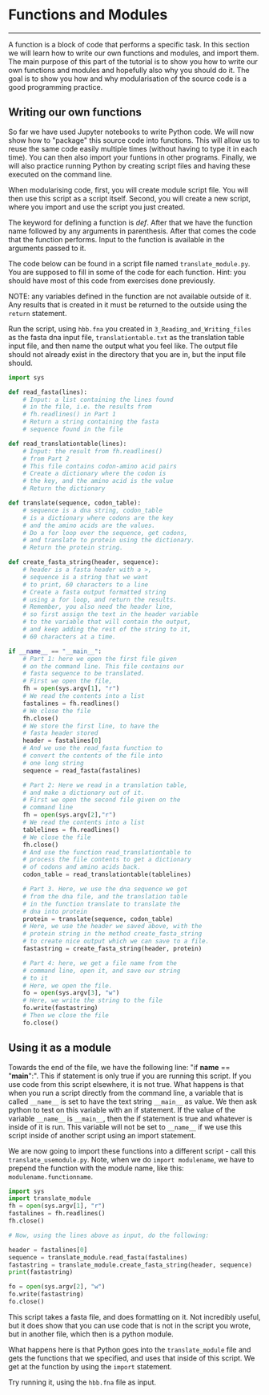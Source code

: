 # Functions and Modules
-----------------------

A function is a block of code that performs a specific task. In this section we
will learn how to write our own functions and modules, and import them. The main purpose of this part of the tutorial is to show you how to write our own functions and modules and hopefully also why you should do it. The goal is to show you how and why modularisation of the source code is a good programming practice.

## Writing our own functions

So far we have used Jupyter notebooks to write Python code. We will now show how to "package" this source code into functions. This will allow us to reuse the same code easily multiple times (without having to type it in each time). You can then also import your funtions in other programs. Finally, we will also practice running Python by creating script files and having these executed on the command line.

When modularising code, first, you will create module script file. You will then use this script as a script itself. Second, you will create a new script, where you import and use the script you just created.

The keyword for defining a function is *def*. After that we have the function name followed by any arguments in parenthesis. After that comes the code that the function performs. Input to the function is available in the arguments passed to it.

The code below can be found in a script file named `translate_module.py`. You are supposed to fill in some of the code for each function. Hint: you should have most of this code from exercises done previously.

NOTE: any variables defined in the function are not available outside of it. Any results that is created in it must be returned to the outside using the `return` statement.

Run the script, using `hbb.fna` you created in `3_Reading_and_Writing_files` as the fasta dna input file, `translationtable.txt` as the translation table input file, and then name the output what you feel like. The output file should not already exist in the directory that you are in, but the input file should.


```Python
import sys

def read_fasta(lines):
    # Input: a list containing the lines found
    # in the file, i.e. the results from
    # fh.readlines() in Part 1
    # Return a string containing the fasta
    # sequence found in the file

def read_translationtable(lines):
    # Input: the result from fh.readlines()
    # from Part 2
    # This file contains codon-amino acid pairs
    # Create a dictionary where the codon is
    # the key, and the amino acid is the value
    # Return the dictionary

def translate(sequence, codon_table):
    # sequence is a dna string, codon_table
    # is a dictionary where codons are the key
    # and the amino acids are the values.
    # Do a for loop over the sequence, get codons,
    # and translate to protein using the dictionary.
    # Return the protein string.

def create_fasta_string(header, sequence):
    # header is a fasta header with a >,
    # sequence is a string that we want
    # to print, 60 characters to a line
    # Create a fasta output formatted string
    # using a for loop, and return the results.
    # Remember, you also need the header line,
    # so first assign the text in the header variable
    # to the variable that will contain the output,
    # and keep adding the rest of the string to it,
    # 60 characters at a time.

if __name__ == "__main__":
    # Part 1: here we open the first file given
    # on the command line. This file contains our
    # fasta sequence to be translated.
    # First we open the file,
    fh = open(sys.argv[1], "r")
    # We read the contents into a list
    fastalines = fh.readlines()
    # We close the file
    fh.close()
    # We store the first line, to have the
    # fasta header stored
    header = fastalines[0]
    # And we use the read_fasta function to
    # convert the contents of the file into
    # one long string
    sequence = read_fasta(fastalines)

    # Part 2: Here we read in a translation table,
    # and make a dictionary out of it.
    # First we open the second file given on the
    # command line
    fh = open(sys.argv[2],"r")
    # We read the contents into a list
    tablelines = fh.readlines()
    # We close the file
    fh.close()
    # And use the function read_translationtable to
    # process the file contents to get a dictionary
    # of codons and amino acids back.
    codon_table = read_translationtable(tablelines)

    # Part 3. Here, we use the dna sequence we got
    # from the dna file, and the translation table
    # in the function translate to translate the
    # dna into protein
    protein = translate(sequence, codon_table)
    # Here, we use the header we saved above, with the
    # protein string in the method create_fasta_string
    # to create nice output which we can save to a file.
    fastastring = create_fasta_string(header, protein)

    # Part 4: here, we get a file name from the
    # command line, open it, and save our string
    # to it
    # Here, we open the file.
    fo = open(sys.argv[3], "w")
    # Here, we write the string to the file
    fo.write(fastastring)
    # Then we close the file
    fo.close()

```

## Using it as a module

Towards the end of the file, we have the following line: "if __name__ == "__main__":". This if statement is only true if you are running this script. If you use code from this script elsewhere, it is not true. What happens is that when you run a script directly from the command line, a variable that is called `__name__` is set to have the text string `__main__` as value.  We then ask python to test on this variable with an if statement. If the value of the variable `__name__` is `__main__`, then the if statement is true and whatever is inside of it is run. This variable will not be set to `__name__` if we use this script inside of another script using an import statement.

We are now going to import these functions into a different script - call this `translate_usemodule.py`. Note, when we do `import modulename`, we have to prepend the function with the module name, like this: `modulename.functionname`.


```Python
import sys
import translate_module
fh = open(sys.argv[1], "r")
fastalines = fh.readlines()
fh.close()

# Now, using the lines above as input, do the following:

header = fastalines[0]
sequence = translate_module.read_fasta(fastalines)
fastastring = translate_module.create_fasta_string(header, sequence)
print(fastastring)

fo = open(sys.argv[2], "w")
fo.write(fastastring)
fo.close()

```
This script takes a fasta file, and does formatting on it. Not incredibly useful, but it does show that you can use code that is not in the script you wrote, but in another file, which then is a python module.

What happens here is that Python goes into the `translate_module` file and gets the functions that we specified, and uses that inside of this script. We get at the function by using the `import` statement.

Try running it, using the `hbb.fna` file as input.
